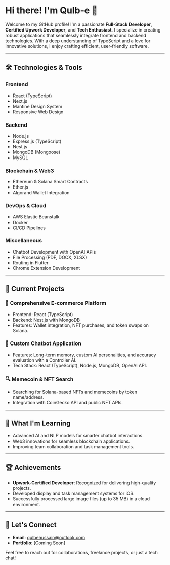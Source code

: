 # Hi there! I'm Qulb-e 👋

Welcome to my GitHub profile! I'm a passionate **Full-Stack Developer**, **Certified Upwork Developer**, and **Tech Enthusiast**. I specialize in creating robust applications that seamlessly integrate frontend and backend technologies. With a deep understanding of TypeScript and a love for innovative solutions, I enjoy crafting efficient, user-friendly software.

---

## 🛠️ Technologies & Tools

### Frontend
- React (TypeScript)
- Next.js
- Mantine Design System
- Responsive Web Design

### Backend
- Node.js
- Express.js (TypeScript)
- Nest.js
- MongoDB (Mongoose)
- MySQL

### Blockchain & Web3
- Ethereum & Solana Smart Contracts
- Ether.js
- Algorand Wallet Integration

### DevOps & Cloud
- AWS Elastic Beanstalk
- Docker
- CI/CD Pipelines

### Miscellaneous
- Chatbot Development with OpenAI APIs
- File Processing (PDF, DOCX, XLSX)
- Routing in Flutter
- Chrome Extension Development

---

## 💼 Current Projects

### 🛒 **Comprehensive E-commerce Platform**
- Frontend: React (TypeScript)
- Backend: Nest.js with MongoDB
- Features: Wallet integration, NFT purchases, and token swaps on Solana.

### 🤖 **Custom Chatbot Application**
- Features: Long-term memory, custom AI personalities, and accuracy evaluation with a Controller AI.
- Tech Stack: React (TypeScript), Node.js, MongoDB, OpenAI API.

### 🔍 **Memecoin & NFT Search**
- Searching for Solana-based NFTs and memecoins by token name/address.
- Integration with CoinGecko API and public NFT APIs.

---

## 🌱 What I'm Learning
- Advanced AI and NLP models for smarter chatbot interactions.
- Web3 innovations for seamless blockchain applications.
- Improving team collaboration and task management tools.

---

## 🏆 Achievements
- **Upwork-Certified Developer**: Recognized for delivering high-quality projects.
- Developed display and task management systems for iOS.
- Successfully processed large image files (up to 35 MB) in a cloud environment.

---

## 📩 Let's Connect
- **Email**: [qulbehussain@outlook.com](mailto:qulbehussain@outlook.com)
- **Portfolio**: [Coming Soon]

Feel free to reach out for collaborations, freelance projects, or just a tech chat!
